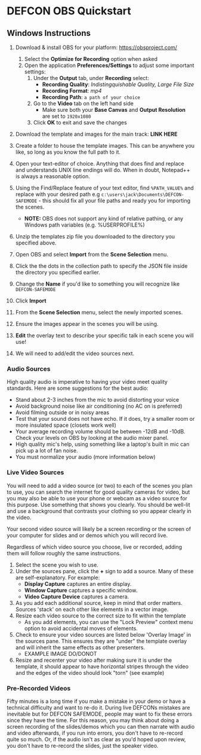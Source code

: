 # DEFCON OBS Quickstart

## Windows Instructions

1. Download & install OBS for your platform: https://obsproject.com/
   1. Select the __Optimize for Recording__ option when asked
   2. Open the application __Preferences/Settings__ to adjust some important settings:
         1. Under the __Output__ tab, under __Recording__ select:
            - __Recording Quality__: *Indistingquishable Quality, Large File Size*
            - __Recording Format__: *mp4*
            - __Recording Path__: `a path of your choice`
        2. Go to the __Video__ tab on the left hand side
            - Make sure both your __Base Canvas__ and __Output Resolution__ are set to `1920x1080`
        3. Click __OK__ to exit and save the changes

2. Download the template and images for the main track: __LINK HERE__
3. Create a folder to house the template images. This can be anywhere you like, so long as you know the full path to it.
4. Open your text-editor of choice. Anything that does find and replace and understands UNIX line endings will do. When in doubt, Notepad++ is always a reasonable option.
5. Using the Find/Replace feature of your text editor, find `%PATH_VALUE%` and replace with your desired path e.g `c:\users\jack\Documents\DEFCON-SAFEMODE` - this should fix all your file paths and ready you for importing the scenes.
   - __NOTE:__ OBS does not support any kind of relative pathing, or any Windows path variables (e.g. %USERPROFILE%) 
6. Unzip the templates zip file you downloaded to the directory you specified above.
7. Open OBS and select __Import__ from the __Scene Selection__ menu.
8. Click the the dots in the collection path to specify the JSON file inside the directory you specified earlier.
9.  Change the __Name__ if you'd like to something you will recognize like `DEFCON-SAFEMODE`
10. Click __Import__
11. From the __Scene Selection__ menu, select the newly imported scenes.
12. Ensure the images appear in the scenes you will be using.
13. __Edit__ the overlay text to describe your specific talk in each scene you will use!
14. We will need to add/edit the video sources next. 


### Audio Sources
High quality audio is imperative to having your video meet quality standards. Here are some suggestions for the best audio:
- Stand about 2-3 inches from the mic to avoid distorting your voice
- Avoid background noise like air conditioning (no AC on is preferred)
- Avoid filming outside or in noisy areas
- Test that your sound does not have echo. If it does, try a smaller room or more insulated space (closets work well)
- Your average recording volume should be between -12dB and -10dB. Check your levels on OBS by looking at the audio mixer panel.
- High quality mic's help, using something like a laptop's built in mic can pick up a lot of fan noise. 
- You must normalize your audio (more information below)



### Live Video Sources
You will need to add a video source (or two) to each of the scenes you plan to use, you can search the internet for good quality cameras for video, but you may also be able to use your phone or webcam as a video source for this purpose. Use something that shows you clearly. You should be well-lit and use a background that contrasts your clothing so you appear clearly in the video.

Your second video source will likely be a screen recording or the screen of your computer for slides and or demos which you will record live. 

Regardless of which video source you choose, live or recorded, adding them will follow roughly the same instructions.
1. Select the scene you wish to use.
1. Under the sources pane, click the __+__ sign to add a source. Many of these are self-explanatory. For example:
   - __Display Capture__ captures an entire display.
   - __Window Capture__ captures a specific window.
   - __Video Capture Device__ captures a camera.
1. As you add each additional source, keep in mind that order matters. Sources 'stack' on each other like elements in a vector image.
1. Resize each video source to the correct size to fit within the template 
    - As you add elements, you can use the "Lock Preview" context menu option to avoid accidental moves of elements.
1. Check to ensure your video sources are listed below 'Overlay Image' in the sources pane. This ensures they are "under" the template overlay and will inherit the same effects as other presenters. 
    - EXAMPLE IMAGE DO/DONOT
1. Resize and recenter your video after making sure it is under the template, it should appear to have horizontal stripes through the video and the edges of the video should look "torn" (see example)


### Pre-Recorded Videos
Fifty minutes is a long time if you make a mistake in your demo or have a technical difficulty and want to re-do it. During live DEFCONs mistakes are inevitable but for DEFCON SAFEMODE, people may want to fix these errors since they have the time. For this reason, you may think about doing a screen recording of the slides/demos which you can then narrate with audio and video afterwards, if you run into errors, you don't have to re-record quite so much. Or, if the audio isn't as clear as you'd hoped upon review, you don't have to re-record the slides, just the speaker video.
    

